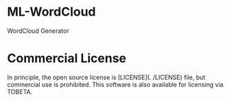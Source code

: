 # ML-WordCloud
WordCloud Generator


# Commercial License
In principle, the open source license is [LICENSE](. /LICENSE) file, but commercial use is prohibited. This software is also available for licensing via TOBETA.
